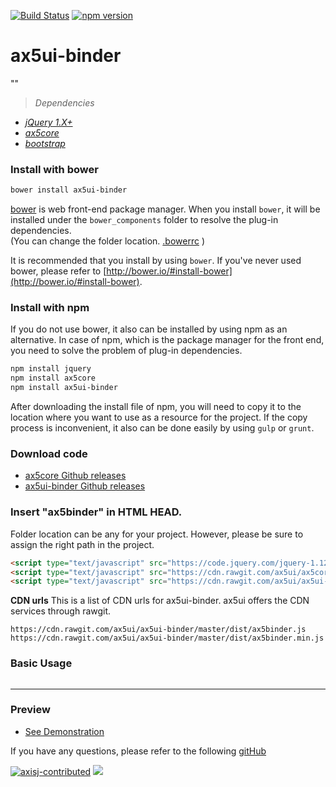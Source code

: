 [![Build Status](https://travis-ci.org/ax5ui/ax5ui-binder.svg?branch=master)](https://travis-ci.org/ax5ui/ax5ui-binder)
[![npm version](https://badge.fury.io/js/ax5ui-binder.svg)](https://badge.fury.io/js/ax5ui-binder)

# ax5ui-binder
""

> *Dependencies*
* _[jQuery 1.X+](http://jquery.com/)_
* _[ax5core](http://ax5.io/ax5core)_
* _[bootstrap](http://getbootstrap.com/)_


### Install with bower
```sh
bower install ax5ui-binder
```
[bower](http://bower.io/#install-bower) is web front-end package manager.
When you install `bower`, it will be installed under the `bower_components` folder to resolve the plug-in dependencies.  
(You can change the folder location. [.bowerrc](http://bower.io/docs/config/#bowerrc-specification) )

It is recommended that you install by using `bower`. 
If you've never used bower, please refer to [http://bower.io/#install-bower](http://bower.io/#install-bower).

### Install with npm
If you do not use bower, it also can be installed by using npm as an alternative.
In case of npm, which is the package manager for the front end, you need to solve the problem of plug-in dependencies.

```sh
npm install jquery
npm install ax5core
npm install ax5ui-binder
```

After downloading the install file of npm, you will need to copy it to the location where you want to use as a resource for the project.
If the copy process is inconvenient, it also can be done easily by using `gulp` or `grunt`.

### Download code
- [ax5core Github releases](https://github.com/ax5ui/ax5core/releases)
- [ax5ui-binder Github releases](https://github.com/ax5ui/ax5ui-binder/releases)

### Insert "ax5binder" in HTML HEAD.
Folder location can be any for your project. However, please be sure to assign the right path in the project.

```html
<script type="text/javascript" src="https://code.jquery.com/jquery-1.12.3.min.js"></script>
<script type="text/javascript" src="https://cdn.rawgit.com/ax5ui/ax5core/master/dist/ax5core.min.js"></script>
<script type="text/javascript" src="https://cdn.rawgit.com/ax5ui/ax5ui-binder/master/dist/ax5binder.min.js"></script>
```

**CDN urls**
This is a list of CDN urls for ax5ui-binder. ax5ui offers the CDN services through rawgit.
```
https://cdn.rawgit.com/ax5ui/ax5ui-binder/master/dist/ax5binder.js
https://cdn.rawgit.com/ax5ui/ax5ui-binder/master/dist/ax5binder.min.js
```

### Basic Usage
```js

```

- - -


### Preview
- [See Demonstration](http://ax5.io/ax5ui-binder/demo/index.html)

If you have any questions, please refer to the following [gitHub](https://github.com/ax5ui/ax5ui-kernel)

[![axisj-contributed](https://img.shields.io/badge/AXISJ.com-Contributed-green.svg)](https://github.com/axisj) ![](https://img.shields.io/badge/Seowoo-Mondo&Thomas-red.svg)